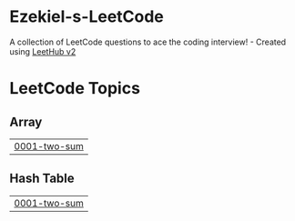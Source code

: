 # Ezekiel-s-LeetCode
A collection of LeetCode questions to ace the coding interview! - Created using [LeetHub v2](https://github.com/arunbhardwaj/LeetHub-2.0)

<!---LeetCode Topics Start-->
# LeetCode Topics
## Array
|  |
| ------- |
| [0001-two-sum](https://github.com/EzekielLoty/Ezekiel-s-LeetCode/tree/master/0001-two-sum) |
## Hash Table
|  |
| ------- |
| [0001-two-sum](https://github.com/EzekielLoty/Ezekiel-s-LeetCode/tree/master/0001-two-sum) |
<!---LeetCode Topics End-->